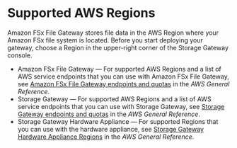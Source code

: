 # Supported AWS Regions<a name="available-regions-intro"></a>

Amazon FSx File Gateway stores file data in the AWS Region where your Amazon FSx file system is located\. Before you start deploying your gateway, choose a Region in the upper\-right corner of the Storage Gateway console\.
+ Amazon FSx File Gateway — For supported AWS Regions and a list of AWS service endpoints that you can use with Amazon FSx File Gateway, see [Amazon FSx File Gateway endpoints and quotas](https://docs.aws.amazon.com/general/latest/gr/fsxn.html) in the *AWS General Reference*\.
+ Storage Gateway — For supported AWS Regions and a list of AWS service endpoints that you can use with Storage Gateway, see [Storage Gateway endpoints and quotas](https://docs.aws.amazon.com/general/latest/gr/sg.html) in the *AWS General Reference*\.
+ Storage Gateway Hardware Appliance — For supported Regions that you can use with the hardware appliance, see [Storage Gateway Hardware Appliance Regions](https://docs.aws.amazon.com/general/latest/gr/sg.html#sg-hardware-appliance) in the *AWS General Reference*\. 